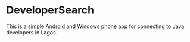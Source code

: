 # DeveloperSearch
This is a simple Android and Windows phone app for connecting to Java developers in Lagos.
